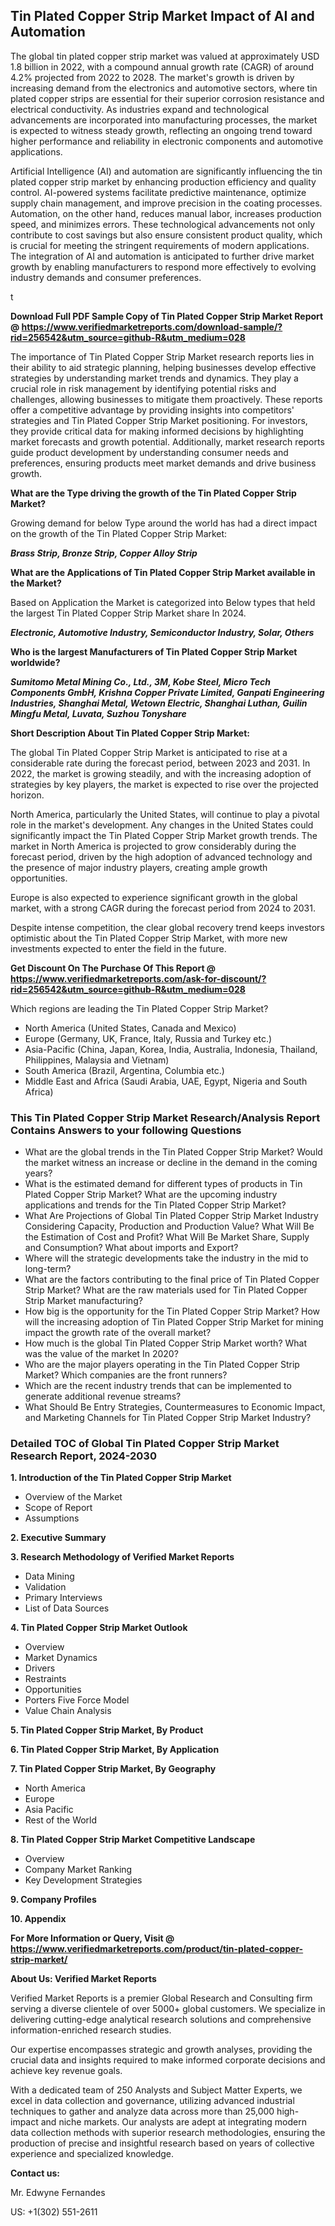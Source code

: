 <h2>Tin Plated Copper Strip Market Impact of AI and Automation</h2><p>The global tin plated copper strip market was valued at approximately USD 1.8 billion in 2022, with a compound annual growth rate (CAGR) of around 4.2% projected from 2022 to 2028. The market's growth is driven by increasing demand from the electronics and automotive sectors, where tin plated copper strips are essential for their superior corrosion resistance and electrical conductivity. As industries expand and technological advancements are incorporated into manufacturing processes, the market is expected to witness steady growth, reflecting an ongoing trend toward higher performance and reliability in electronic components and automotive applications.</p><p>Artificial Intelligence (AI) and automation are significantly influencing the tin plated copper strip market by enhancing production efficiency and quality control. AI-powered systems facilitate predictive maintenance, optimize supply chain management, and improve precision in the coating processes. Automation, on the other hand, reduces manual labor, increases production speed, and minimizes errors. These technological advancements not only contribute to cost savings but also ensure consistent product quality, which is crucial for meeting the stringent requirements of modern applications. The integration of AI and automation is anticipated to further drive market growth by enabling manufacturers to respond more effectively to evolving industry demands and consumer preferences.</p>t</p><p id="" class=""><strong>Download Full PDF Sample Copy of Tin Plated Copper Strip Market Report @ <a href="https://www.verifiedmarketreports.com/download-sample/?rid=256542&utm_source=github-R&utm_medium=028" target="_blank">https://www.verifiedmarketreports.com/download-sample/?rid=256542&utm_source=github-R&utm_medium=028</a></strong></p><p>The importance of&nbsp;Tin Plated Copper Strip Market research reports lies in their ability to aid strategic planning, helping businesses develop effective strategies by understanding market trends and dynamics. They play a crucial role in risk management by identifying potential risks and challenges, allowing businesses to mitigate them proactively. These reports offer a competitive advantage by providing insights into competitors' strategies and Tin Plated Copper Strip Market positioning. For investors, they provide critical data for making informed decisions by highlighting market forecasts and growth potential. Additionally, market research reports guide product development by understanding consumer needs and preferences, ensuring products meet market demands and drive business growth.</p><p><strong>What are the&nbsp;Type driving the growth of the Tin Plated Copper Strip Market?</strong></p><p id="" class="">Growing demand for below Type around the world has had a direct impact on the growth of the Tin Plated Copper Strip Market:</p><em><strong>Brass Strip, Bronze Strip, Copper Alloy Strip</strong></em></p><strong>What are the&nbsp;Applications&nbsp;of Tin Plated Copper Strip Market available in the Market?</strong></p><p id="" class="">Based on Application the Market is categorized into Below types that held the largest Tin Plated Copper Strip Market share In 2024.</p><em><strong>Electronic, Automotive Industry, Semiconductor Industry, Solar, Others</strong></em></p><strong>Who is the largest Manufacturers of Tin Plated Copper Strip Market worldwide?</strong></p><p><em><strong>Sumitomo Metal Mining Co., Ltd., 3M, Kobe Steel, Micro Tech Components GmbH, Krishna Copper Private Limited, Ganpati Engineering Industries, Shanghai Metal, Wetown Electric, Shanghai Luthan, Guilin Mingfu Metal, Luvata, Suzhou Tonyshare</strong></em></p><p id="" class=""><strong>Short Description About Tin Plated Copper Strip Market:</strong></p><p>The global Tin Plated Copper Strip Market is anticipated to rise at a considerable rate during the forecast period, between 2023 and 2031. In 2022, the market is growing steadily, and with the increasing adoption of strategies by key players, the market is expected to rise over the projected horizon.</p><p>North America, particularly the United States, will continue to play a pivotal role in the market's development. Any changes in the United States could significantly impact the Tin Plated Copper Strip Market growth trends. The market in North America is projected to grow considerably during the forecast period, driven by the high adoption of advanced technology and the presence of major industry players, creating ample growth opportunities.</p><p>Europe is also expected to experience significant growth in the global market, with a strong CAGR during the forecast period from 2024 to 2031.</p><p>Despite intense competition, the clear global recovery trend keeps investors optimistic about the Tin Plated Copper Strip Market, with more new investments expected to enter the field in the future.</p><p id="" class=""><strong>Get Discount On The Purchase Of This Report @ <a href="https://www.verifiedmarketreports.com/ask-for-discount/?rid=256542&utm_source=github-R&utm_medium=028" target="_blank">https://www.verifiedmarketreports.com/ask-for-discount/?rid=256542&utm_source=github-R&utm_medium=028</a></strong></p>Which regions are leading the Tin Plated Copper Strip Market?</p><ul><li>North America (United States, Canada and Mexico)</li><li>Europe (Germany, UK, France, Italy, Russia and Turkey etc.)</li><li>Asia-Pacific (China, Japan, Korea, India, Australia, Indonesia, Thailand, Philippines, Malaysia and Vietnam)</li><li>South America (Brazil, Argentina, Columbia etc.)</li><li>Middle East and Africa (Saudi Arabia, UAE, Egypt, Nigeria and South Africa)</li></ul><h3 id="" class="">This Tin Plated Copper Strip Market Research/Analysis Report Contains Answers to your following Questions</h3><ul><li>What are the global trends in the Tin Plated Copper Strip Market? Would the market witness an increase or decline in the demand in the coming years?</li><li>What is the estimated demand for different types of products in Tin Plated Copper Strip Market? What are the upcoming industry applications and trends for the Tin Plated Copper Strip Market?</li><li>What Are Projections of Global Tin Plated Copper Strip Market Industry Considering Capacity, Production and Production Value? What Will Be the Estimation of Cost and Profit? What Will Be Market Share, Supply and Consumption? What about imports and Export?</li><li>Where will the strategic developments take the industry in the mid to long-term?</li><li>What are the factors contributing to the final price of Tin Plated Copper Strip Market? What are the raw materials used for Tin Plated Copper Strip Market manufacturing?</li><li>How big is the opportunity for the Tin Plated Copper Strip Market? How will the increasing adoption of Tin Plated Copper Strip Market for mining impact the growth rate of the overall market?</li><li>How much is the global Tin Plated Copper Strip Market worth? What was the value of the market In 2020?</li><li>Who are the major players operating in the Tin Plated Copper Strip Market? Which companies are the front runners?</li><li>Which are the recent industry trends that can be implemented to generate additional revenue streams?</li><li>What Should Be Entry Strategies, Countermeasures to Economic Impact, and Marketing Channels for Tin Plated Copper Strip Market Industry?</li></ul><h3 id="" class="">Detailed TOC of Global Tin Plated Copper Strip Market Research Report, 2024-2030</h3><p id="" class=""><strong>1. Introduction of the Tin Plated Copper Strip Market</strong></p><ul><li>Overview of the Market</li><li>Scope of Report</li><li>Assumptions</li></ul><p id="" class=""><strong>2. Executive Summary</strong></p><p id="" class=""><strong>3. Research Methodology of Verified Market Reports</strong></p><ul><li>Data Mining</li><li>Validation</li><li>Primary Interviews</li><li>List of Data Sources</li></ul><p id="" class=""><strong>4. Tin Plated Copper Strip Market Outlook</strong></p><ul><li>Overview</li><li>Market Dynamics</li><li>Drivers</li><li>Restraints</li><li>Opportunities</li><li>Porters Five Force Model</li><li>Value Chain Analysis</li></ul><p id="" class=""><strong>5. Tin Plated Copper Strip Market, By Product</strong></p><p id="" class=""><strong>6. Tin Plated Copper Strip Market, By Application</strong></p><p id="" class=""><strong>7. Tin Plated Copper Strip Market, By Geography</strong></p><ul><li>North America</li><li>Europe</li><li>Asia Pacific</li><li>Rest of the World</li></ul><p id="" class=""><strong>8. Tin Plated Copper Strip Market Competitive Landscape</strong></p><ul><li>Overview</li><li>Company Market Ranking</li><li>Key Development Strategies</li></ul><p id="" class=""><strong>9. Company Profiles</strong></p><p id="" class=""><strong>10. Appendix</strong></p><p id="" class=""><strong>For More Information or Query, Visit @ <a href="https://www.verifiedmarketreports.com/product/tin-plated-copper-strip-market/" target="_blank">https://www.verifiedmarketreports.com/product/tin-plated-copper-strip-market/</a></strong></p><p id="" class=""><strong>About Us: Verified Market Reports</strong></p><p id="" class="">Verified Market Reports is a premier Global Research and Consulting firm serving a diverse clientele of over 5000+ global customers. We specialize in delivering cutting-edge analytical research solutions and comprehensive information-enriched research studies.</p><p id="" class="">Our expertise encompasses strategic and growth analyses, providing the crucial data and insights required to make informed corporate decisions and achieve key revenue goals.</p><p id="" class="">With a dedicated team of 250 Analysts and Subject Matter Experts, we excel in data collection and governance, utilizing advanced industrial techniques to gather and analyze data across more than 25,000 high-impact and niche markets. Our analysts are adept at integrating modern data collection methods with superior research methodologies, ensuring the production of precise and insightful research based on years of collective experience and specialized knowledge.</p><p id="" class=""><strong>Contact us:</strong></p><p id="" class="">Mr. Edwyne Fernandes</p><p id="" class="">US: +1(302) 551-2611</p>